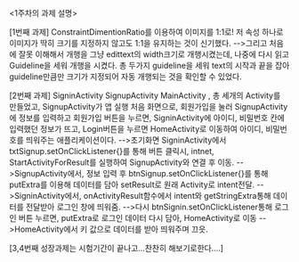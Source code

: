 <1주차의 과제 설명>

[1번째 과제]
ConstraintDimentionRatio를 이용하여 이미지를 1:1로!
저 속성 하나로 이미지가 딱히 크기를 지정하지 않고도 1:1을 유지하는 것이 신기했다.
-->그리고 처음에 잘못 이해해서 개행을 그냥 edittext의 width크기로 개행시켰는데, 나중에 다시 읽고 Guideline을 세워 개행을 시켰다.
총 두가지 guideline을 세워 text의 시작과 끝을 잡아 guideline만큼만 크기가 지정되어 자동 개행되는 것을 확인할 수 있었다. 

[2번째 과제]
SigninActivity SignupActivity MainActivity , 총 세개의 Activity를 만들었고, SignupActivity가 앱 실행 처음 화면으로, 회원가입을 눌러 SignupActivity에 정보를 입력하고 회원가입 버튼을 누르면, SigninActivity에 아이디, 비밀번호 칸에 입력했던 정보가 뜨고, Login버튼을 누르면 HomeActivity로 이동하여 아이디, 비밀번호를 띄워주는 애플리케이션이다. 
-->초기화면 SigninActivity에서 txtSignup.setOnClickListener{}를 통해 버튼 클릭시, intnet, StartActivityForResult를 실행하여 SignupActivity와 연결 후 이동.
-->SignupActivity에서, 정보 입력 후 btnSignup.setOnClickListener{}를 통해 putExtra를 이용해 데이터를 담아 setResult로 원래 Activity로 intent전달.
-->SigninActivity에서, onActivityResult함수에서 intent와 getStringExtra통해 데이터를 전달받아 로그인 창에 띄워줌.
-->다시 btnSignin.setOnClickListener통해 로그인 버튼 누르면, putExtra로 로그인 데이터 다시 담아, HomeActivity로 이동
-->HomeActivity에서 키 값으로 데이터를 받아 띄워주며 끄읏.


[3,4번째 성장과제는 시험기간이 끝나고...찬찬히 해보기로한다....]

